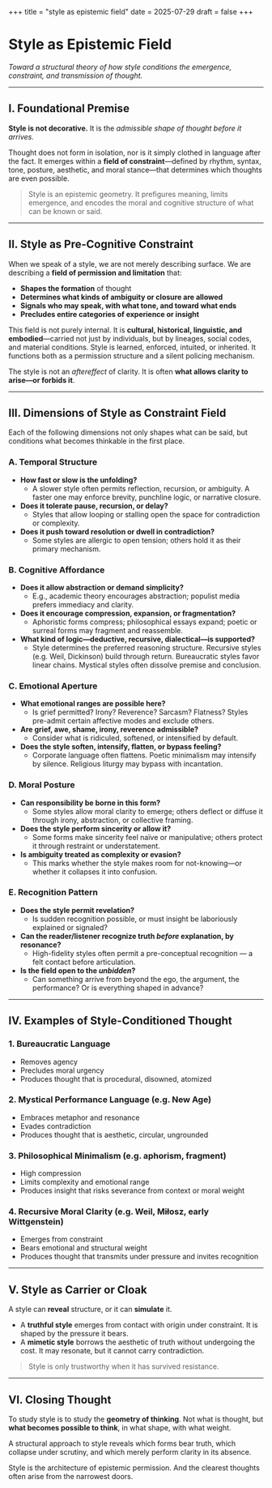 +++
title = "style as epistemic field"
date = 2025-07-29
draft = false
+++

# Style as Epistemic Field

*Toward a structural theory of how style conditions the emergence, constraint, and transmission of thought.*

---

## I. Foundational Premise

**Style is not decorative.** It is the *admissible shape of thought before it arrives.*

Thought does not form in isolation, nor is it simply clothed in language after the fact. It emerges within a **field of constraint**—defined by rhythm, syntax, tone, posture, aesthetic, and moral stance—that determines which thoughts are even possible.

> Style is an epistemic geometry. It prefigures meaning, limits emergence, and encodes the moral and cognitive structure of what can be known or said.

---

## II. Style as Pre-Cognitive Constraint

When we speak of a style, we are not merely describing surface. We are describing a **field of permission and limitation** that:

- **Shapes the formation** of thought
- **Determines what kinds of ambiguity or closure are allowed**
- **Signals who may speak, with what tone, and toward what ends**
- **Precludes entire categories of experience or insight**

This field is not purely internal. It is **cultural, historical, linguistic, and embodied**—carried not just by individuals, but by lineages, social codes, and material conditions. Style is learned, enforced, intuited, or inherited. It functions both as a permission structure and a silent policing mechanism.

The style is not an *aftereffect* of clarity. It is often **what allows clarity to arise—or forbids it**.

---

## III. Dimensions of Style as Constraint Field

Each of the following dimensions not only shapes what can be said, but conditions what becomes thinkable in the first place.

### A. Temporal Structure
- **How fast or slow is the unfolding?**
  - A slower style often permits reflection, recursion, or ambiguity. A faster one may enforce brevity, punchline logic, or narrative closure.
- **Does it tolerate pause, recursion, or delay?**
  - Styles that allow looping or stalling open the space for contradiction or complexity.
- **Does it push toward resolution or dwell in contradiction?**
  - Some styles are allergic to open tension; others hold it as their primary mechanism.

### B. Cognitive Affordance
- **Does it allow abstraction or demand simplicity?**
  - E.g., academic theory encourages abstraction; populist media prefers immediacy and clarity.
- **Does it encourage compression, expansion, or fragmentation?**
  - Aphoristic forms compress; philosophical essays expand; poetic or surreal forms may fragment and reassemble.
- **What kind of logic—deductive, recursive, dialectical—is supported?**
  - Style determines the preferred reasoning structure. Recursive styles (e.g. Weil, Dickinson) build through return. Bureaucratic styles favor linear chains. Mystical styles often dissolve premise and conclusion.

### C. Emotional Aperture
- **What emotional ranges are possible here?**
  - Is grief permitted? Irony? Reverence? Sarcasm? Flatness? Styles pre-admit certain affective modes and exclude others.
- **Are grief, awe, shame, irony, reverence admissible?**
  - Consider what is ridiculed, softened, or intensified by default.
- **Does the style soften, intensify, flatten, or bypass feeling?**
  - Corporate language often flattens. Poetic minimalism may intensify by silence. Religious liturgy may bypass with incantation.

### D. Moral Posture
- **Can responsibility be borne in this form?**
  - Some styles allow moral clarity to emerge; others deflect or diffuse it through irony, abstraction, or collective framing.
- **Does the style perform sincerity or allow it?**
  - Some forms make sincerity feel naïve or manipulative; others protect it through restraint or understatement.
- **Is ambiguity treated as complexity or evasion?**
  - This marks whether the style makes room for not-knowing—or whether it collapses it into confusion.

### E. Recognition Pattern
- **Does the style permit revelation?**
  - Is sudden recognition possible, or must insight be laboriously explained or signaled?
- **Can the reader/listener recognize truth *before* explanation, by resonance?**
  - High-fidelity styles often permit a pre-conceptual recognition — a felt contact before articulation.
- **Is the field open to the *unbidden*?**
  - Can something arrive from beyond the ego, the argument, the performance? Or is everything shaped in advance?

---

## IV. Examples of Style-Conditioned Thought

### 1. Bureaucratic Language
- Removes agency
- Precludes moral urgency
- Produces thought that is procedural, disowned, atomized

### 2. Mystical Performance Language (e.g. New Age)
- Embraces metaphor and resonance
- Evades contradiction
- Produces thought that is aesthetic, circular, ungrounded

### 3. Philosophical Minimalism (e.g. aphorism, fragment)
- High compression
- Limits complexity and emotional range
- Produces insight that risks severance from context or moral weight

### 4. Recursive Moral Clarity (e.g. Weil, Miłosz, early Wittgenstein)
- Emerges from constraint
- Bears emotional and structural weight
- Produces thought that transmits under pressure and invites recognition

---

## V. Style as Carrier or Cloak

A style can **reveal** structure, or it can **simulate** it.

- A **truthful style** emerges from contact with origin under constraint. It is shaped by the pressure it bears.
- A **mimetic style** borrows the aesthetic of truth without undergoing the cost. It may resonate, but it cannot carry contradiction.

> Style is only trustworthy when it has survived resistance.

---

## VI. Closing Thought

To study style is to study the **geometry of thinking**. Not what is thought, but **what becomes possible to think**, in what shape, with what weight.

A structural approach to style reveals which forms bear truth, which collapse under scrutiny, and which merely perform clarity in its absence.

Style is the architecture of epistemic permission.
And the clearest thoughts often arise from the narrowest doors.
